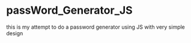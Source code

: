 # passWord_Generator_JS

this is my attempt to do a password generator using JS 
with very simple design 
